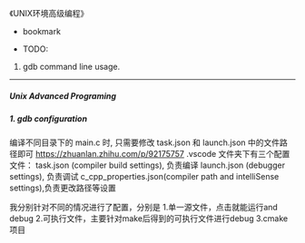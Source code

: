 

《UNIX环境高级编程》

- bookmark

- TODO:
1. gdb command line usage.

---

##### Unix Advanced Programing

##### 1. gdb configuration
编译不同目录下的 main.c 时, 只需要修改 task.json 和 launch.json 中的文件路径即可
https://zhuanlan.zhihu.com/p/92175757
.vscode 文件夹下有三个配置文件：
task.json (compiler build settings), 负责编译
launch.json (debugger settings), 负责调试
c_cpp_properties.json(compiler path and intelliSense settings),负责更改路径等设置

我分别针对不同的情况进行了配置，分别是
1.单一源文件，点击就能运行and debug
2.可执行文件，主要针对make后得到的可执行文件进行debug
3.cmake项目
